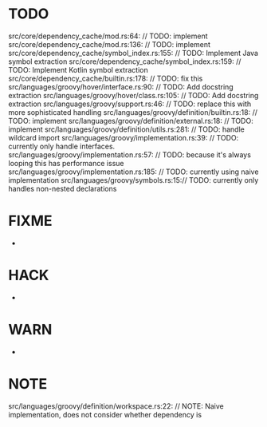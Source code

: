 # TODO
src/core/dependency_cache/mod.rs:64:        // TODO: implement
src/core/dependency_cache/mod.rs:136:        // TODO: implement
src/core/dependency_cache/symbol_index.rs:155:            // TODO: Implement Java symbol extraction
src/core/dependency_cache/symbol_index.rs:159:            // TODO: Implement Kotlin symbol extraction
src/core/dependency_cache/builtin.rs:178:            // TODO: fix this
src/languages/groovy/hover/interface.rs:90:    // TODO: Add docstring extraction
src/languages/groovy/hover/class.rs:105:    // TODO: Add docstring extraction
src/languages/groovy/support.rs:46:        // TODO: replace this with more sophisticated handling
src/languages/groovy/definition/builtin.rs:18:    // TODO: implement
src/languages/groovy/definition/external.rs:18:    // TODO: implement
src/languages/groovy/definition/utils.rs:281:                        // TODO: handle wildcard import
src/languages/groovy/implementation.rs:39:            // TODO: currently only handle interfaces.
src/languages/groovy/implementation.rs:57:    // TODO: because it's always looping this has performance issue
src/languages/groovy/implementation.rs:185:    // TODO: currently using naive implementation
src/languages/groovy/symbols.rs:15:// TODO: currently only handles non-nested declarations

# FIXME
-

# HACK
-

# WARN
-

# NOTE
src/languages/groovy/definition/workspace.rs:22:    // NOTE: Naive implementation, does not consider whether dependency is
